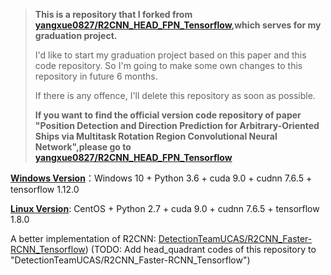 >**This is a repository that I forked from [yangxue0827/R2CNN_HEAD_FPN_Tensorflow](https://github.com/yangxue0827/R2CNN_HEAD_FPN_Tensorflow),which serves for my graduation project.**
> 
>I'd like to start my graduation project based on this paper and this code repository. So I'm going to make some own changes to this repository in future 6 months.
>
>If there is any offence, I'll delete this repository as soon as possible.
>
>**If you want to find the official version code repository of paper "Position Detection and Direction Prediction for Arbitrary-Oriented Ships via Multitask Rotation Region Convolutional Neural Network",please go to [yangxue0827/R2CNN_HEAD_FPN_Tensorflow](https://github.com/yangxue0827/R2CNN_HEAD_FPN_Tensorflow)**

[**Windows Version**](https://github.com/GKNL/R2CNN-DFPN_RPN_HEAD_AROI)：Windows 10 + Python 3.6 + cuda 9.0 + cudnn 7.6.5 + tensorflow 1.12.0

[**Linux Version**](https://github.com/GKNL/R2CNN-DFPN_RPN_HEAD_AROI-Linux): CentOS + Python 2.7 + cuda 9.0 + cudnn 7.6.5 + tensorflow 1.8.0

A better implementation of R2CNN: [DetectionTeamUCAS/R2CNN_Faster-RCNN_Tensorflow](https://github.com/DetectionTeamUCAS/R2CNN_Faster-RCNN_Tensorflow))
(TODO: Add head_quadrant codes of this repository to "DetectionTeamUCAS/R2CNN_Faster-RCNN_Tensorflow")